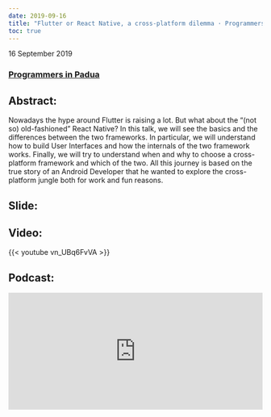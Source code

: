 ```yaml
---
date: 2019-09-16
title: "Flutter or React Native, a cross-platform dilemma · Programmers in Padua"
toc: true
---
```


16 September 2019

### [Programmers in Padua](https://www.eventbrite.it/e/biglietti-flutter-or-react-native-a-cross-platform-dilemma-programmers-in-padua-66814412707)

## Abstract:
Nowadays the hype around Flutter is raising a lot. But what about the “(not so) old-fashioned” React Native?
In this talk, we will see the basics and the differences between the two frameworks. In particular, we will understand how to build User Interfaces and how the internals of the two framework works. Finally, we will try to understand when and why to choose a cross-platform framework and which of the two.
All this journey is based on the true story of an Android Developer that he wanted to explore the cross-platform jungle both for work and fun reasons.

## Slide:
<script async class="speakerdeck-embed" data-id="1b0dca2e11784cc1b9e5d2a41de84a9a" data-ratio="1.77777777777778" src="//speakerdeck.com/assets/embed.js"></script>

## Video: 
{{< youtube vn_UBq6FvVA >}}

## Podcast:

<iframe src="https://open.spotify.com/embed-podcast/episode/4eC9NhP6SBuGgSBMwK2QtP" width="100%" height="232" frameborder="0" allowtransparency="true" allow="encrypted-media"></iframe>

